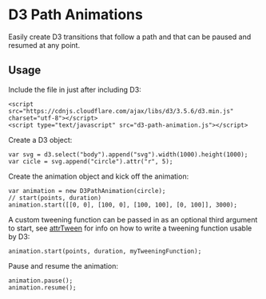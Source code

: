 D3 Path Animations
==================
Easily create D3 transitions that follow a path and that can be paused and resumed at any point.

Usage
-----
Include the file in just after including D3:
```{html}
<script src="https://cdnjs.cloudflare.com/ajax/libs/d3/3.5.6/d3.min.js" charset="utf-8"></script>
<script type="text/javascript" src="d3-path-animation.js"></script>
```

Create a D3 object:
```
var svg = d3.select("body").append("svg").width(1000).height(1000);
var cicle = svg.append("circle").attr("r", 5);
```

Create the animation object and kick off the animation:
```
var animation = new D3PathAnimation(circle);
// start(points, duration)
animation.start([[0, 0], [100, 0], [100, 100], [0, 100]], 3000);
```

A custom tweening function can be passed in as an optional third argument to start, see [attrTween](https://github.com/mbostock/d3/wiki/Transitions#attrTween) for info on how to write a tweening function usable by D3:
```
animation.start(points, duration, myTweeningFunction);
```

Pause and resume the animation:
```
animation.pause();
animation.resume();
```
